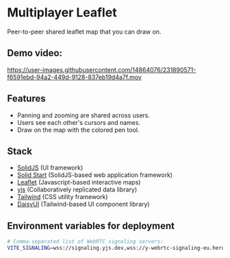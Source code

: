 # Multiplayer Leaflet

Peer-to-peer shared leaflet map that you can draw on.

## Demo video:

https://user-images.githubusercontent.com/14864076/231890571-f6591ebd-94a2-449d-9128-837eb19d4a7f.mov

## Features

* Panning and zooming are shared across users.
* Users see each other's cursors and names.
* Draw on the map with the colored pen tool.

## Stack

- [SolidJS](https://www.solidjs.com/) (UI framework)
- [Solid Start](https://start.solidjs.com/) (SolidJS-based web application framework)
- [Leaflet](https://leafletjs.com/) (Javascript-based interactive maps)
- [yjs](https://docs.yjs.dev/) (Collaboratively replicated data library)
- [Tailwind](https://tailwindcss.com/) (CSS utility framework)
- [DaisyUI](https://daisyui.com/) (Tailwind-based UI component library)

## Environment variables for deployment

```bash
# Comma-separated list of WebRTC signaling servers:
VITE_SIGNALING=wss://signaling.yjs.dev,wss://y-webrtc-signaling-eu.herokuapp.com,wss://y-webrtc-signaling-us.herokuapp.com
```
